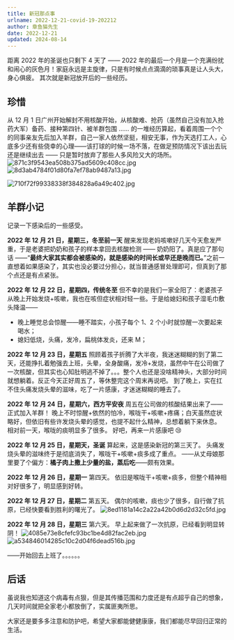 ```yaml
---
title: 新冠那点事
urlname: 2022-12-21-covid-19-202212
author: 章鱼猫先生
date: 2022-12-21
updated: 2024-08-14
---
```


距离 2022 年的圣诞也只剩下 4 天了 —— 2022 年的最后一个月是一个充满纷扰和闹心的灰色月！家庭永远是主旋律，只是有时候点点滴滴的琐事真是让人头大，身心俱疲。
其次就是新冠放开后的一些经历。

## 珍惜

从 12 月 1 日广州开始解封不用核酸开始，从核酸难、抢药（虽然自己没有加入抢药大军）备药、接种第四针、被羊群包围 ...... 的一堆经历算起，看着周围一个个的同事亲友先后加入羊群，自己一家人依然坚挺，相安无事，作为天选打工人，心底多少还有些侥幸的心理——该打球的时候一场不落，在做足预防情况下该出去玩还是继续出去 —— 只是暂时放弃了那些人多风险又大的场所。
![871c3f9543ea508b375ad5609c408cc.jpg](https://shub.weiyan.tech/yuque/elog-notebook-img/FqNT7d4e9nwmkYhHHM0AI5LaE57q.jpeg)
![8d3ab4784f01d80fa7ef78ab9487a13.jpg](https://shub.weiyan.tech/yuque/elog-notebook-img/Fm5-9BT7zcBsr8brMDw2Fo6GfWjU.jpeg)

![710f72f99338338f384828a6a49c402.jpg](https://shub.weiyan.tech/yuque/elog-notebook-img/FlTU3NvkQH5CydjWBnvLq8eCldUw.jpeg)

## 羊群小记

记录一下感染后的一些感受。

**2022 年 12 月 21 日，星期三，冬至前一天**
醒来发现老妈咳嗽好几天今天愈发严重，于是老婆把奶奶和孩子的样本拿回去核酸检测 —— 奶奶阳了。真是应了那句话 ——“**最终大家其实都会被感染的，就是感染的时间长或早还是晚而已。**”之前一直想着如果感染了，其实也没必要过分担心，就当普通感冒处理即可，但真到了那个点还是有点紧张。

**2022 年 12 月 22 日，星期四，传统冬至**
但不幸的是我们一家全阳了：老婆孩子从晚上开始发烧+咳嗽，我也在咳但症状相对轻一些。于是给媳妇和孩子湿毛巾敷头降温——

- 晚上睡觉总会惊醒——睡不踏实，小孩子每个 1、2 个小时就惊醒一次要起来喝水；
- 媳妇低烧，头痛，发冷，扁桃体发炎，还来 M；

**2022 年 12 月 23 日，星期五**
照顾着孩子折腾了大半夜，我迷迷糊糊的到了第二天，还能挣扎着勉强去上班，头晕，全身酸痛，发冷+发烧，虽然中午在公司做了一次核酸，但其实也心知肚明逃不掉了。。。整个人也还是没啥精神头，大部分时间就想躺着。反正今天正好周五了，等休整完这个周末再说吧。
到了晚上，实在扛不住头痛发烧头晕的滋味，吃了一片感康，才迷迷糊糊的睡去了。

**2022 年 12 月 24 日，星期六，西方平安夜**
周五在公司做的核酸结果出来了——正式加入羊群！
晚上不时惊醒+依然的怕冷，喉咙干+咳嗽+疼痛；白天虽然症状略好，但依旧有些许发烧头晕的感觉，也提不起什么精神，总想着躺下来休息。
相对前一天，喉咙的痰明显多了很多。
好吧，再来一片感康吧 😢

**2022 年 12 月 25 日，星期天，圣诞**
算起来，这是感染新冠的第三天了。
头痛发烧头晕的滋味终于是彻底消失了，喉咙干+咳嗽+痰多成了重点。
——从丈母娘那里要了个偏方：**橘子肉上撒上少量的盐，蒸后吃**——颇有效果。

**2022 年 12 月 26 日，星期一**
第四天。
依旧是喉咙干+咳嗽+痰多，但整个精神相对好很多了，明显感到好转。

**2022 年 12 月 27 日，星期二**
第五天。
偶尔的咳嗽，痰也少了很多，自行做了抗原，已经快要看到胜利的曙光了。
![8ed1181a14c2a22a42b0d6d2d32c5fd.jpg](https://shub.weiyan.tech/yuque/elog-notebook-img/FhT2cjs390H5-wyIZilSm86cj9iC.jpeg)

**2022 年 12 月 28 日，星期三**
第六天。
早上起来做了一次抗原，已经看到明显转阴！
![4085e73e8cfefc93bc1be4d82fac2eb.jpg](https://shub.weiyan.tech/yuque/elog-notebook-img/Fl9OT9nj5TuksoGyrXNPaaGaWA6W.jpeg)
![a534846014285c10c2d04f6dead516b.jpg](https://shub.weiyan.tech/yuque/elog-notebook-img/Fhwd0UAF_5J5m-1MygGo1LrxH77f.jpeg)

——开始回去上班了。。。。。。

## 后话

虽说我也知道这个病毒有点狠，但是其传播范围和力度还是有点超乎自己的想象，几天时间就把全家老小都放倒了，实属匪夷所思。

大家还是要多多注意和防护吧，希望大家都能健健康康，我们都能尽早回归正常的生活。
